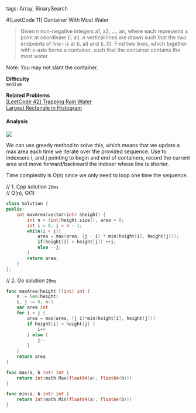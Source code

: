 tags: Array, BinarySearch

#[LeetCode 11] Container With Most Water

>Given n non-negative integers a1, a2, ..., an, where each represents a point at coordinate (i, ai). 
n vertical lines are drawn such that the two endpoints of line i is at (i, ai) and (i, 0). 
Find two lines, which together with x-axis forms a container, such that the container contains the most water.

Note: You may not slant the container.

**Difficulty**  
`medium`

**Related Problems**  
[[LeetCode 42] Trapping Rain Water]()  
[Largest Rectangle in Histogram]()

#### Analysis  
![](http://o8chcdh8l.bkt.clouddn.com/markdown/img/1476671623570.png)

We can use greedy method to solve this, which means that we update a max area each time 
we iterate over the provided sequence. Use to indexsers i, and j pointing to begin and end of containers, record the 
current area and move forward/backward the indexer whose line is shorter. 

Time complexity is O(n) since we only need to loop one time the sequence.

// 1. Cpp solution `26ms`  
// O(n), O(1)

```cpp
class Solution {
public:
    int maxArea(vector<int> &height) {
        int n = (int)height.size(), area = 0;
        int i = 0, j = n - 1;
        while(i < j){
            area = max(area, (j - i) * min(height[i], height[j]));
            if(height[i] < height[j]) ++i;
            else --j;
        }
        return area;
    }
};
```

// 2. Go solution `29ms`

```go
func maxArea(height []int) int {
    n := len(height)
    i, j := 0, n-1
    var area int
    for i < j {
        area = max(area, (j-i)*min(height[i], height[j]))
        if height[i] < height[j] {
            i++
        } else {
            j--
        }
    }
    return area
}

func max(a, b int) int {
    return int(math.Max(float64(a), float64(b)))
}

func min(a, b int) int {
    return int(math.Min(float64(a), float64(b)))
}

```